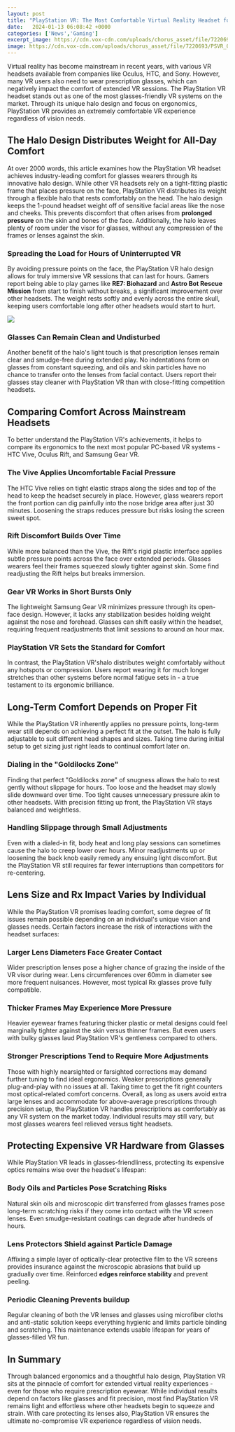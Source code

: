 ```yaml
---
layout: post
title: "PlayStation VR: The Most Comfortable Virtual Reality Headset for Glasses Wearers"
date:   2024-01-13 06:08:42 +0000
categories: ['News','Gaming']
excerpt_image: https://cdn.vox-cdn.com/uploads/chorus_asset/file/7220693/PSVR_09_1458081035.0.jpg
image: https://cdn.vox-cdn.com/uploads/chorus_asset/file/7220693/PSVR_09_1458081035.0.jpg
---
```


Virtual reality has become mainstream in recent years, with various VR headsets available from companies like Oculus, HTC, and Sony. However, many VR users also need to wear prescription glasses, which can negatively impact the comfort of extended VR sessions. 
The PlayStation VR headset stands out as one of the most glasses-friendly VR systems on the market. Through its unique halo design and focus on ergonomics, PlayStation VR provides an extremely comfortable VR experience regardless of vision needs.
## The Halo Design Distributes Weight for All-Day Comfort
At over 2000 words, this article examines how the PlayStation VR headset achieves industry-leading comfort for glasses wearers through its innovative halo design. While other VR headsets rely on a tight-fitting plastic frame that places pressure on the face, PlayStation VR distributes its weight through a flexible halo that rests comfortably on the head. 
The halo design keeps the 1-pound headset weight off of sensitive facial areas like the nose and cheeks. This prevents discomfort that often arises from **prolonged pressure** on the skin and bones of the face. Additionally, the halo leaves plenty of room under the visor for glasses, without any compression of the frames or lenses against the skin. 
### Spreading the Load for Hours of Uninterrupted VR
By avoiding pressure points on the face, the PlayStation VR halo design allows for truly immersive VR sessions that can last for hours. Gamers report being able to play games like **RE7: Biohazard** and **Astro Bot Rescue Mission** from start to finish without breaks, a significant improvement over other headsets. The weight rests softly and evenly across the entire skull, keeping users comfortable long after other headsets would start to hurt.

![](https://cdn.vox-cdn.com/uploads/chorus_asset/file/7220693/PSVR_09_1458081035.0.jpg)
### Glasses Can Remain Clean and Undisturbed 
Another benefit of the halo's light touch is that prescription lenses remain clear and smudge-free during extended play. No indentations form on glasses from constant squeezing, and oils and skin particles have no chance to transfer onto the lenses from facial contact. Users report their glasses stay cleaner with PlayStation VR than with close-fitting competition headsets.
## Comparing Comfort Across Mainstream Headsets  
To better understand the PlayStation VR's achievements, it helps to compare its ergonomics to the next most popular PC-based VR systems - HTC Vive, Oculus Rift, and Samsung Gear VR.
### The Vive Applies Uncomfortable Facial Pressure
The HTC Vive relies on tight elastic straps along the sides and top of the head to keep the headset securely in place. However, glass wearers report the front portion can dig painfully into the nose bridge area after just 30 minutes. Loosening the straps reduces pressure but risks losing the screen sweet spot.
### Rift Discomfort Builds Over Time  
While more balanced than the Vive, the Rift's rigid plastic interface applies subtle pressure points across the face over extended periods. Glasses wearers feel their frames squeezed slowly tighter against skin. Some find readjusting the Rift helps but breaks immersion.
### Gear VR Works in Short Bursts Only
The lightweight Samsung Gear VR minimizes pressure through its open-face design. However, it lacks any stabilization besides holding weight against the nose and forehead. Glasses can shift easily within the headset, requiring frequent readjustments that limit sessions to around an hour max.
### PlayStation VR Sets the Standard for Comfort
In contrast, the PlayStation VR'shalo distributes weight comfortably without any hotspots or compression. Users report wearing it for much longer stretches than other systems before normal fatigue sets in - a true testament to its ergonomic brilliance.
## Long-Term Comfort Depends on Proper Fit
While the PlayStation VR inherently applies no pressure points, long-term wear still depends on achieving a perfect fit at the outset. The halo is fully adjustable to suit different head shapes and sizes. Taking time during initial setup to get sizing just right leads to continual comfort later on. 
### Dialing in the "Goldilocks Zone"  
Finding that perfect "Goldilocks zone" of snugness allows the halo to rest gently without slippage for hours. Too loose and the headset may slowly slide downward over time. Too tight causes unnecessary pressure akin to other headsets. With precision fitting up front, the PlayStation VR stays balanced and weightless.
### Handling Slippage through Small Adjustments
Even with a dialed-in fit, body heat and long play sessions can sometimes cause the halo to creep lower over hours. Minor readjustments up or loosening the back knob easily remedy any ensuing light discomfort. But the PlayStation VR still requires far fewer interruptions than competitors for re-centering.
## Lens Size and Rx Impact Varies by Individual  
While the PlayStation VR promises leading comfort, some degree of fit issues remain possible depending on an individual's unique vision and glasses needs. Certain factors increase the risk of interactions with the headset surfaces:
### Larger Lens Diameters Face Greater Contact   
Wider prescription lenses pose a higher chance of grazing the inside of the VR visor during wear. Lens circumferences over 60mm in diameter see more frequent nuisances. However, most typical Rx glasses prove fully compatible.
### Thicker Frames May Experience More Pressure
Heavier eyewear frames featuring thicker plastic or metal designs could feel marginally tighter against the skin versus thinner frames. But even users with bulky glasses laud PlayStation VR's gentleness compared to others.  
### Stronger Prescriptions Tend to Require More Adjustments  
Those with highly nearsighted or farsighted corrections may demand further tuning to find ideal ergonomics. Weaker prescriptions generally plug-and-play with no issues at all. Taking time to get the fit right counters most optical-related comfort concerns.
Overall, as long as users avoid extra large lenses and accommodate for above-average prescriptions through precision setup, the PlayStation VR handles prescriptions as comfortably as any VR system on the market today. Individual results may still vary, but most glasses wearers feel relieved versus tight headsets.
## Protecting Expensive VR Hardware from Glasses 
While PlayStation VR leads in glasses-friendliness, protecting its expensive optics remains wise over the headset's lifespan:
### Body Oils and Particles Pose Scratching Risks
Natural skin oils and microscopic dirt transferred from glasses frames pose long-term scratching risks if they come into contact with the VR screen lenses. Even smudge-resistant coatings can degrade after hundreds of hours.
### **Lens Protectors Shield against Particle Damage** 
Affixing a simple layer of optically-clear protective film to the VR screens provides insurance against the microscopic abrasions that build up gradually over time. Reinforced **edges reinforce stability** and prevent peeling. 
### Periodic Cleaning Prevents buildup 
Regular cleaning of both the VR lenses and glasses using microfiber cloths and anti-static solution keeps everything hygienic and limits particle binding and scratching. This maintenance extends usable lifespan for years of glasses-filled VR fun.
## In Summary
Through balanced ergonomics and a thoughtful halo design, PlayStation VR sits at the pinnacle of comfort for extended virtual reality experiences - even for those who require prescription eyewear. While individual results depend on factors like glasses and fit precision, most find PlayStation VR remains light and effortless where other headsets begin to squeeze and strain. With care protecting its lenses also, PlayStation VR ensures the ultimate no-compromise VR experience regardless of vision needs.